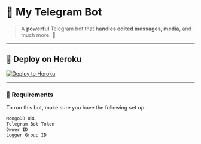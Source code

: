 # 🌟 **My Telegram Bot**  
> A **powerful** Telegram bot that **handles edited messages, media**, and much more. 🚀

---

## 🚀 **Deploy on Heroku**  

[![Deploy to Heroku](https://www.herokucdn.com/deploy/button.svg)](https://heroku.com/deploy?template=https://github.com/pagal4206/dnsXedit)

---

### 🧰 **Requirements**

To run this bot, make sure you have the following set up:

```bash
MongoDB URL
Telegram Bot Token
Owner ID
Logger Group ID
